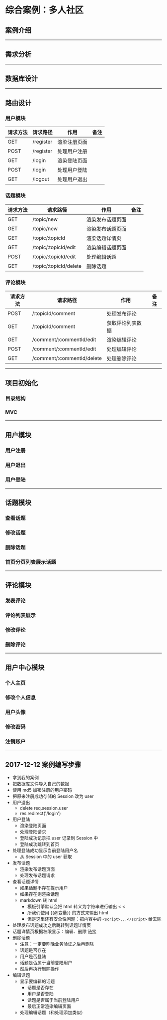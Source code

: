 # 综合案例：多人社区

## 案例介绍

---

## 需求分析

---

## 数据库设计

---

## 路由设计

### 用户模块

| 请求方法 | 请求路径      | 作用     | 备注   |
| ---- | --------- | ------ | ---- |
| GET  | /register | 渲染注册页面 |      |
| POST | /register | 处理用户注册 |      |
| GET  | /login    | 渲染登陆页面 |      |
| POST | /login    | 处理用户登陆 |      |
| GET  | /logout   | 处理用户退出 |      |

### 话题模块

| 请求方法 | 请求路径                   | 作用       | 备注   |
| ---- | ---------------------- | -------- | ---- |
| GET  | /topic/new             | 渲染发布话题页面 |      |
| GET  | /topic/new             | 渲染发布话题页面 |      |
| GET  | /topic/:topicId        | 渲染话题详情页  |      |
| GET  | /topic/:topicId/edit   | 渲染编辑话题页面 |      |
| POST | /topic/:topicId/edit   | 处理编辑话题   |      |
| GET  | /topic/:topicId/delete | 删除话题     |      |

### 评论模块

| 请求方法 | 请求路径                       | 作用       | 备注   |
| ---- | -------------------------- | -------- | ---- |
| POST | /:topicId/comment          | 处理发布评论   |      |
| GET  | /:topicId/comment          | 获取评论列表数据 |      |
| GET  | /comment/:commentId/edit   | 渲染编辑评论   |      |
| POST | /comment/:commentId/edit   | 处理编辑评论   |      |
| GET  | /comment/:commentId/delete | 处理删除评论   |      |

---

## 项目初始化

### 目录结构

### MVC

---

## 用户模块

### 用户注册

### 用户退出

### 用户登陆

---

## 话题模块

### 查看话题

### 修改话题

### 删除话题

### 首页分页列表展示话题

---

## 评论模块

### 发表评论

### 评论列表展示

### 修改评论

### 删除评论

---

## 用户中心模块

### 个人主页

### 修改个人信息

### 用户头像

### 修改密码

### 注销账户

---

## 2017-12-12 案例编写步骤

- 拿到我的案例
- 把数据库文件导入自己的数据
- 使用 md5 加密注册的用户密码
- 把原来注册成功存储的 Session 改为 user
- 用户退出
  + delete req.session.user
  + res.redirect('/login')
- 用户登陆
  + 渲染登陆页面
  + 处理登陆请求
  + 登陆成功记录把 user 记录到 Session 中
  + 登陆成功跳转到首页
- 处理登陆成功显示当前登陆用户名
  + 从 Session 中的 user 获取
- 发布话题
  + 渲染发布话题页面
  + 处理发布话题请求
- 查看话题详情
  + 如果话题不存在提示用户
  + 如果存在则渲染话题
  + markdown 转 html
    * 模板引擎默认会把 html 转义为字符串进行输出 < &lt;
    * 所我们使用 {{@变量}} 的方式来输出 html
    * 但是这里还有安全性问题：把内容中的 `<script>...</script>` 给去除
- 处理发布话题成功之后跳转到话题详情页
- 话题详情页根据权限显示：编辑、删除 链接
- 删除话题
  + 注意：一定要昨晚业务验证之后再删除
  + 话题是否存在
  + 用户是否登陆
  + 话题是否属于当前登陆用户
  + 然后再执行删除操作
- 编辑话题
  + 显示要编辑的话题
    * 话题是否存在
    * 用户是否登陆
    * 话题是否属于当前登陆用户
    * 最后正常渲染编辑页面
  + 处理编辑话题（和处理添加类似） 
